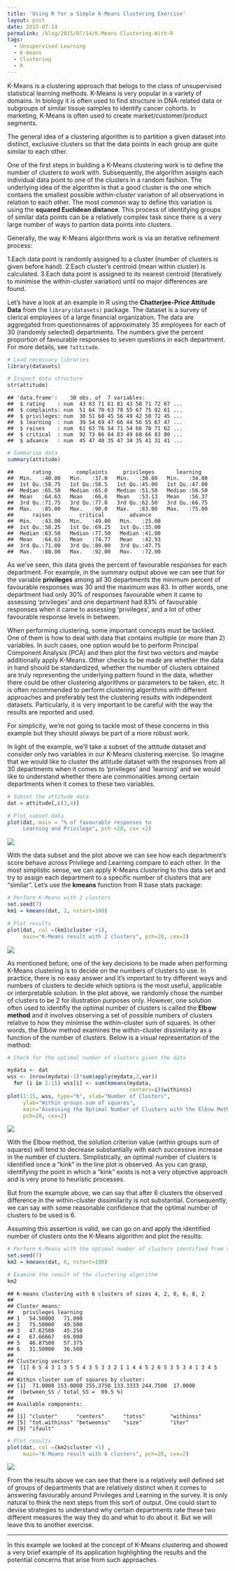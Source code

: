 ```yaml
---
title: 'Using R for a Simple K-Means Clustering Exercise'
layout: post
date: 2015-07-14
permalink: /blog/2015/07/14/K-Means-Clustering-With-R
tags:
  - Unsupervised Learning
  - K-means
  - Clustering
  - R
---
```


K-Means is a clustering approach that belogs to the class of unsupervised statistical learning methods. K-Means is very popular in a variety of domains. In biology it is often used to find structure in DNA-related data or subgroups of similar tissue samples to identify cancer cohorts. In marketing, K-Means is often used to create market/customer/product segments.

The general idea of a clustering algorithm is to partition a given dataset into distinct, exclusive clusters so that the data points in each group are quite similar to each 
other.

One of the first steps in building a K-Means clustering work is to define the number of clusters to work with. Subsequently, the algorithm assigns each individual data point to one of the clusters in a random fashion. The underlying idea of the algorithm is that a good cluster is the one which contains the smallest possible *within-cluster* variation of all observations in relation to each other. The most common way to define this variation is using the **squared Euclidean distance**. This process of identifying groups of similar data points can be a relatively complex task since there is a very large number of ways to partion data points into clusters.

Generally, the way K-Means algorithms work is via an iterative refinement process:

1.Each data point is randomly assigned to a cluster (number of clusters is given before hand).
2.Each cluster’s centroid (mean within cluster) is calculated.
3.Each data point is assigned to its nearest centroid (iteratively to minimise the within-cluster variation) until no major differences are found.

Let’s have a look at an example in R using the **Chatterjee-Price Attitude Data** from the ```library(datasets)``` package. The dataset is a survey of clerical employees of a large financial organization. The data are aggregated from questionnaires of approximately 35 employees for each of 30 (randomly selected) departments. The numbers give the percent proportion of favourable responses to seven questions in each department. For more details, see ```?attitude```.


```r
# Load necessary libraries
library(datasets)

# Inspect data structure
str(attitude)
```

```
## 'data.frame':	30 obs. of  7 variables:
##  $ rating    : num  43 63 71 61 81 43 58 71 72 67 ...
##  $ complaints: num  51 64 70 63 78 55 67 75 82 61 ...
##  $ privileges: num  30 51 68 45 56 49 42 50 72 45 ...
##  $ learning  : num  39 54 69 47 66 44 56 55 67 47 ...
##  $ raises    : num  61 63 76 54 71 54 66 70 71 62 ...
##  $ critical  : num  92 73 86 84 83 49 68 66 83 80 ...
##  $ advance   : num  45 47 48 35 47 34 35 41 31 41 ...
```


```r
# Summarise data
summary(attitude)
```

```
##      rating        complaints     privileges       learning    
##  Min.   :40.00   Min.   :37.0   Min.   :30.00   Min.   :34.00  
##  1st Qu.:58.75   1st Qu.:58.5   1st Qu.:45.00   1st Qu.:47.00  
##  Median :65.50   Median :65.0   Median :51.50   Median :56.50  
##  Mean   :64.63   Mean   :66.6   Mean   :53.13   Mean   :56.37  
##  3rd Qu.:71.75   3rd Qu.:77.0   3rd Qu.:62.50   3rd Qu.:66.75  
##  Max.   :85.00   Max.   :90.0   Max.   :83.00   Max.   :75.00  
##      raises         critical        advance     
##  Min.   :43.00   Min.   :49.00   Min.   :25.00  
##  1st Qu.:58.25   1st Qu.:69.25   1st Qu.:35.00  
##  Median :63.50   Median :77.50   Median :41.00  
##  Mean   :64.63   Mean   :74.77   Mean   :42.93  
##  3rd Qu.:71.00   3rd Qu.:80.00   3rd Qu.:47.75  
##  Max.   :88.00   Max.   :92.00   Max.   :72.00
```

As we’ve seen, this data gives the percent of favourable responses for each department. For example, in the summary output above we can see that for the variable **privileges** among all 30 departments the minimum percent of favourable responses was 30 and the maximum was 83. In other words, one department had only 30% of responses favourable when it came to assessing ‘privileges’ and one department had 83% of favourable responses when it came to assessing ‘privileges’, and a lot of other favourable response levels in between.

When performing clustering, some important concepts must be tackled. One of them is how to deal with data that contains multiple (or more than 2) variables. In such cases, one option would be to perform Principal Component Analysis (PCA) and then plot the first two vectors and maybe additionally apply K-Means. Other checks to be made are whether the data in hand should be standardized, whether the number of clusters obtained are truly representing the underlying pattern found in the data, whether there could be other clustering algorithms or parameters to be taken, etc. It is often recommended to perform clustering algorithms with different approaches and preferably test the clustering results with independent datasets. Particularly, it is very important to be careful with the way the results are reported and used.

For simplicity, we’re not going to tackle most of these concerns in this example but they should always be part of a more robust work.

In light of the example, we’ll take a subset of the attitude dataset and consider only two variables in our K-Means clustering exercise. So imagine that we would like to cluster the attitude dataset with the responses from all 30 departments when it comes to ‘privileges’ and ‘learning’ and we would like to understand whether there are commonalities among certain departments when it comes to these two variables.


```r
# Subset the attitude data
dat = attitude[,c(3,4)]

# Plot subset data
plot(dat, main = "% of favourable responses to
     Learning and Privilege", pch =20, cex =2)
```

![](https://github.com/FelipeRego/feliperego.github.io/raw/master/images/Kmeans_files/figure-html/unnamed-chunk-3-1.png)<!-- -->

With the data subset and the plot above we can see how each department’s score behave across Privilege and Learning compare to each other. In the most simplistic sense, we can apply K-Means clustering to this data set and try to assign each department to a specific number of clusters that are “similar”.
Let’s use the **kmeans** function from R base stats package:


```r
# Perform K-Means with 2 clusters
set.seed(7)
km1 = kmeans(dat, 2, nstart=100)

# Plot results
plot(dat, col =(km1$cluster +1), 
     main="K-Means result with 2 clusters", pch=20, cex=2)
```

![](https://github.com/FelipeRego/feliperego.github.io/raw/master/images/Kmeans_files/figure-html/unnamed-chunk-4-1.png)<!-- -->

As mentioned before, one of the key decisions to be made when performing K-Means clustering is to decide on the numbers of clusters to use. In practice, there is no easy answer and it’s important to try different ways and numbers of clusters to decide which options is the most useful, applicable or interpretable solution.
In the plot above, we randomly chose the number of clusters to be 2 for illustration purposes only.
However, one solution often used to identifiy the optimal number of clusters is called the **Elbow method** and it involves observing a set of possible numbers of clusters relative to how they minimise the within-cluster sum of squares. In other words, the Elbow method examines the within-cluster dissimilarity as a function of the number of clusters. Below is a visual representation of the method:


```r
# Check for the optimal number of clusters given the data

mydata <- dat
wss <- (nrow(mydata)-1)*sum(apply(mydata,2,var))
  for (i in 2:15) wss[i] <- sum(kmeans(mydata,
                                       centers=i)$withinss)
plot(1:15, wss, type="b", xlab="Number of Clusters",
     ylab="Within groups sum of squares",
     main="Assessing the Optimal Number of Clusters with the Elbow Method",
     pch=20, cex=2)
```

![](https://github.com/FelipeRego/feliperego.github.io/raw/master/images/Kmeans_files/figure-html/unnamed-chunk-5-1.png)<!-- -->

With the Elbow method, the solution criterion value (within groups sum of squares) will tend to decrease substantially with each successive increase in the number of clusters. Simplistically, an optimal number of clusters is identified once a “kink” in the line plot is observed. As you can grasp, identifying the point in which a “kink” exists is not a very objective approach and is very prone to heuristic processes.

But from the example above, we can say that after 6 clusters the observed difference in the within-cluster dissimilarity is not substantial. Consequently, we can say with some reasonable confidence that the optimal number of clusters to be used is 6.

Assuming this assertion is valid, we can go on and apply the identified number of clusters onto the K-Means algorithm and plot the results:


```r
# Perform K-Means with the optimal number of clusters identified from the Elbow method
set.seed(7)
km2 = kmeans(dat, 6, nstart=100)

# Examine the result of the clustering algorithm
km2
```

```
## K-means clustering with 6 clusters of sizes 4, 2, 8, 6, 8, 2
## 
## Cluster means:
##   privileges learning
## 1   54.50000   71.000
## 2   75.50000   49.500
## 3   47.62500   45.250
## 4   67.66667   69.000
## 5   46.87500   57.375
## 6   31.50000   36.500
## 
## Clustering vector:
##  [1] 6 5 4 3 1 3 5 5 4 3 5 3 3 2 1 1 4 4 5 2 6 5 3 5 3 4 1 3 4 5
## 
## Within cluster sum of squares by cluster:
## [1]  71.0000 153.0000 255.3750 133.3333 244.7500  17.0000
##  (between_SS / total_SS =  89.5 %)
## 
## Available components:
## 
## [1] "cluster"      "centers"      "totss"        "withinss"    
## [5] "tot.withinss" "betweenss"    "size"         "iter"        
## [9] "ifault"
```


```r
# Plot results
plot(dat, col =(km2$cluster +1) ,
     main="K-Means result with 6 clusters", pch=20, cex=2)
```

![](https://github.com/FelipeRego/feliperego.github.io/raw/master/images/Kmeans_files/figure-html/unnamed-chunk-7-1.png)<!-- -->

From the results above we can see that there is a relatively well defined set of groups of departments that are relatively distinct when it comes to answering favourably around Privileges and Learning in the survey. It is only natural to think the next steps from this sort of output. One could start to devise strategies to understand why certain departments rate these two different measures the way they do and what to do about it. But we will leave this to another exercise.

***

In this example we looked at the concept of K-Means clustering and showed a very brief example of its application highlighting the results and the potential concerns that arise from such approaches.
